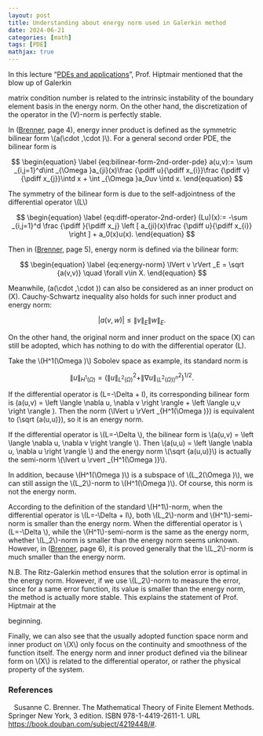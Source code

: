 ```yaml
---
layout: post
title: Understanding about energy norm used in Galerkin method
date: 2024-06-21
categories: [math]
tags: [PDE]
mathjax: true
---
```


<!-- l. 24 --><p class='indent'>   In this lecture “<a href='https://youtu.be/tvHRyAu9zLc?list=PL10zZbQGXP3OyzxhnYju2RJR8j_nu9FFB&amp;t=2813'>PDEs and applications</a>”, Prof. Hiptmair mentioned that the blow up of Galerkin
matrix condition number is related to the intrinsic instability of the boundary element basis in
the <span class='p1xb-x-x-109'>energy norm</span>. On the other hand, the discretization of the operator in the \(V\)-norm is perfectly
stable.
</p><!-- l. 26 --><p class='indent'>   In (<a href='#XBrennerMathematical2009'>Brenner</a>, page 4), <span class='p1xb-x-x-109'>energy inner product </span>is defined as the symmetric bilinear form \(a(\cdot ,\cdot )\). For a general second
order PDE, the bilinear form is 

$$
\begin{equation}  \label {eq:bilinear-form-2nd-order-pde} a(u,v):= \sum _{i,j=1}^d\int _{\Omega }a_{ji}(x)\frac {\pdiff u}{\pdiff x_{i}}\frac {\pdiff v}{\pdiff x_{j}}\intd x + \int _{\Omega }a_0uv \intd x.  \end{equation}
$$

<a id='x1-1001r1'></a>
</p><!-- l. 35 --><p class='indent'>   The symmetry of the bilinear form is due to the self-adjointness of the differential operator \(L\)


$$
\begin{equation}  \label {eq:diff-operator-2nd-order} (Lu)(x):= -\sum _{i,j=1}^d \frac {\pdiff }{\pdiff x_j} \left [ a_{ji}(x)\frac {\pdiff u}{\pdiff x_{i}} \right ] + a_0(x)u(x).  \end{equation}
$$

<a id='x1-1002r2'></a>
</p><!-- l. 43 --><p class='indent'>   Then in (<a href='#XBrennerMathematical2009'>Brenner</a>, page 5), <span class='p1xb-x-x-109'>energy norm </span>is defined via the bilinear form: 

$$
\begin{equation}  \label {eq:energy-norm} \lVert v \rVert _E = \sqrt {a(v,v)} \quad \forall v\in X.  \end{equation}
$$

<a id='x1-1003r3'></a> Meanwhile, \(a(\cdot ,\cdot )\) can also be considered
as an inner product on \(X\). Cauchy-Schwartz inequality also holds for such inner product and energy norm: 

$$
\begin{equation}  \lvert a(v,w) \rvert \leq \lVert v \rVert _E \lVert w \rVert _E.  \end{equation}
$$

<a id='x1-1004r4'></a> On the
other hand, the original norm and inner product on the space \(X\) can still be adopted, which has nothing to do with
the differential operator \(L\).
</p><!-- l. 54 --><p class='indent'>   Take the \(H^1(\Omega )\) Sobolev space as example, its standard norm is 

$$
\begin{equation}  \| u \|_{H^1(\Omega )} = \left ( \| u \|_{L^2(\Omega )}^2 + \| \nabla u \|_{(L^2(\Omega ))^n}^2 \right )^{1/2}.  \end{equation}
$$

<a id='x1-1005r5'></a> If the differential operator is \(L=-\Delta + I\), its corresponding
bilinear form is \(a(u,v) = \left \langle \nabla u, \nabla v \right \rangle + \left \langle u,v \right \rangle \). Then the norm \(\lVert u \rVert _{H^1(\Omega )}\) is equivalent to \(\sqrt {a(u,u)}\), so it is an energy norm.
</p><!-- l. 60 --><p class='indent'>   If the differential operator is \(L=-\Delta \), the bilinear form is \(a(u,v) = \left \langle \nabla u, \nabla v \right \rangle \). Then \(a(u,u) = \left \langle \nabla u, \nabla u \right \rangle \) and the energy norm \(\sqrt {a(u,u)}\) is actually the semi-norm
\(\lvert u \rvert _{H^1(\Omega )}\).
</p><!-- l. 62 --><p class='indent'>   In addition, because \(H^1(\Omega )\) is a subspace of \(L_2(\Omega )\), we can still assign the \(L_2\)-norm to \(H^1(\Omega )\). Of course, this norm is not the energy
norm.
</p><!-- l. 64 --><p class='indent'>   According to the definition of the standard \(H^1\)-norm, when the differential operator is \(L=-\Delta + I\), both \(L_2\)-norm and
\(H^1\)-semi-norm is smaller than the energy norm. When the differential operator is \(L=-\Delta \), while the \(H^1\)-semi-norm is
the same as the energy norm, whether \(L_2\)-norm is smaller than the energy norm seems unknown.
However, in (<a href='#XBrennerMathematical2009'>Brenner</a>, page 6), it is proved generally that the \(L_2\)-norm is much smaller than the energy
norm.
</p><!-- l. 66 --><p class='indent'>   N.B. The Ritz-Galerkin method ensures that the solution error is optimal in the energy norm. However, if
we use \(L_2\)-norm to measure the error, since for a same error function, its value is smaller than the
energy norm, the method is actually more stable. This explains the statement of Prof. Hiptmair at the
                                                                                               
                                                                                               
beginning.
</p><!-- l. 68 --><p class='indent'>   Finally, we can also see that the usually adopted function space norm and inner product on \(X\) only focus on the
continuity and smoothness of the function itself. The energy norm and inner product defined via
the bilinear form on \(X\) is related to the differential operator, or rather the physical property of the
system.
</p><!-- l. 1 --><p class='noindent'>
</p>
   <h3 class='likesectionHead'><a id='x1-2000'></a>References</h3>
<!-- l. 1 --><p class='noindent'>
  </p><div class='thebibliography'>
  <p class='bibitem'><span class='biblabel'>
<a id='XBrennerMathematical2009'></a><span class='bibsp'>   </span></span>Susanne C. Brenner. <span class='p1xi-x-x-109'>The Mathematical Theory of Finite Element Methods</span>. Springer New York, 3 edition.
  ISBN 978-1-4419-2611-1. URL <a class='url' href='https://book.douban.com/subject/4219448/#'><span class='t1xtt-x-x-109'>https://book.douban.com/subject/4219448/#</span></a>.
</p>
  </div>
